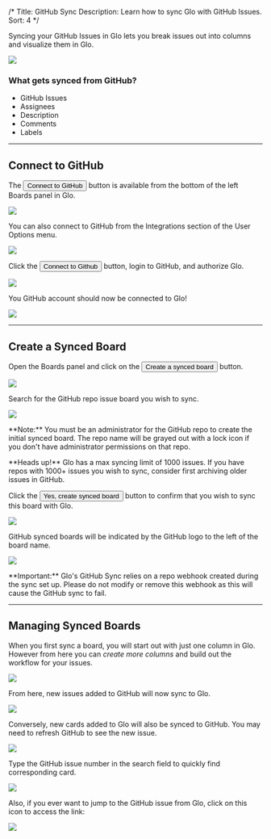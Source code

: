 /*
Title: GitHub Sync
Description: Learn how to sync Glo with GitHub Issues.
Sort: 4
*/

Syncing your GitHub Issues in Glo lets you break issues out into columns and visualize them in Glo.

<img src='/img/documentation/glo/github-sync/sync-issue.gif' class='img-bordered img-responsive center'>

### What gets synced from GitHub?
* GitHub Issues
* Assignees
* Description
* Comments
* Labels


***

<a id="connect-to-github"></a>

## Connect to GitHub

The <button class='button button--success button--ui button--nolink'>Connect to GitHub</span></button> button is available from the bottom of the left Boards panel in Glo.  

<img src='/img/documentation/glo/github-sync/boards-github.png' srcset='/img/documentation/glo/github-sync/boards-github@2x.png 2x' class='img-bordered img-responsive center'>

You can also connect to GitHub from the Integrations section of the User Options menu. 

<img src='/img/documentation/glo/github-sync/connect-github.gif' class='img-bordered img-responsive center'>

Click the <button class='button button--success button--ui button--nolink'>Connect to Github</span></button> button, login to GitHub, and authorize Glo.

<img src='/img/documentation/glo/github-sync/authorize-glo.png' srcset='/img/documentation/glo/github-sync/authorize-glo@2x.png 2x' class='img-bordered img-responsive center'>

You GitHub account should now be connected to Glo!

<img src='/img/documentation/glo/github-sync/successful-connect.png' srcset='/img/documentation/glo/github-sync/successful-connect@2x.png 2x' class='img-bordered img-responsive center'>

<a id="create-a-synced-board"></a>

***

## Create a Synced Board

Open the Boards panel and click on the <button class='button button--success button--ui button--nolink'>Create a synced board</span></button> button.

<img src='/img/documentation/glo/github-sync/create-sync-board.png' srcset='/img/documentation/glo/github-sync/create-sync-board@2x.png 2x' class='img-bordered img-responsive center'>

Search for the GitHub repo issue board you wish to sync.

<img src='/img/documentation/glo/github-sync/search-repo.png' srcset='/img/documentation/glo/github-sync/search-repo@2x.png 2x' class='img-bordered img-responsive center'>

<div class='callout callout--warning'>
  <p>**Note:** You must be an administrator for the GitHub repo to create the initial synced board.  The repo name will be grayed out with a lock icon if you don't have administrator permissions on that repo.</p>
</div>

<div class='callout callout--basic'>
  <p>**Heads up!** Glo has a max syncing limit of 1000 issues. If you have repos with 1000+ issues you wish to sync, consider first archiving older issues in GitHub.</p>
</div>

Click the <button class='button button--success button--ui button--nolink'>Yes, create synced board</span></button> button to confirm that you wish to sync this board with Glo.

<img src='/img/documentation/glo/github-sync/confirm-sync.png' srcset='/img/documentation/glo/github-sync/confirm-sync@2x.png 2x' class='img-bordered img-responsive center'>

GitHub synced boards will be indicated by the GitHub logo to the left of the board name.  

<img src='/img/documentation/glo/github-sync/github-icon.png' srcset='/img/documentation/glo/github-sync/github-icon@2x.png 2x' class='img-bordered img-responsive center'>

<div class='callout callout--danger'>
  <p>**Important:** Glo's GitHub Sync relies on a repo webhook created during the sync set up.  Please do not modify or remove this webhook as this will cause the GitHub sync to fail.</p>
</div>

<a id="managing-synced-boards"></a>

***

## Managing Synced Boards

When you first sync a board, you will start out with just one column in Glo. However from here you can _create more columns_ and build out the workflow for your issues. 

<img src='/img/documentation/glo/github-sync/Createboard.gif' class='img-bordered img-responsive center'>

From here, new issues added to GitHub will now sync to Glo.

<img src='/img/documentation/glo/github-sync/sync-issue.gif' class='img-bordered img-responsive center'>

Conversely, new cards added to Glo will also be synced to GitHub.  You may need to refresh GitHub to see the new issue.

<img src='/img/documentation/glo/github-sync/sync-to-github.gif' class='img-bordered img-responsive center'>

Type the GitHub issue number in the search field to quickly find corresponding card.

<img src='/img/documentation/glo/github-sync/filter-by-issue.png' srcset='/img/documentation/glo/github-sync/filter-by-issue@2x.png 2x' class='img-bordered img-responsive center'>

Also, if you ever want to jump to the GitHub issue from Glo, click on this icon to access the link:

<img src='/img/documentation/glo/github-sync/View-on-Github.png' srcset='/img/documentation/glo/github-sync/View-on-Github@2x.png 2x' class='img-bordered img-responsive center'>

